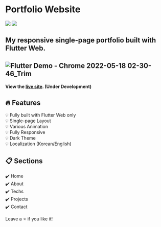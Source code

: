 # Portfolio Website
<img src="https://img.shields.io/badge/Dart-0175C2?style=flat-square&logo=Dart&logoColor=white"/>  <img src="https://img.shields.io/badge/Flutter-02569B?style=flat-square&logo=Flutter&logoColor=white"/>

## My responsive single-page portfolio built with Flutter Web.
![Flutter Demo - Chrome 2022-05-18 02-30-46_Trim](https://user-images.githubusercontent.com/83802425/168875104-fb67abfc-53ab-4540-89ce-a0c2ff4dd735.gif)
---
#### View the [live site](https://parrottkim.github.io). (Under Development)

## :fire: Features
:bulb: Fully built with Flutter Web only  
:bulb: Single-page Layout  
:bulb: Various Animation  
:bulb: Fully Responsive  
:bulb: Dark Theme  
:bulb: Localization (Korean/English)

## :clipboard: Sections
:heavy_check_mark: Home  
:heavy_check_mark: About  
:heavy_check_mark: Techs  
:heavy_check_mark: Projects  
:heavy_check_mark: Contact  

Leave a :star: if you like it!

